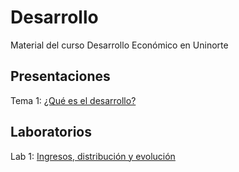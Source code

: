 # Desarrollo
Material del curso Desarrollo Económico en Uninorte

## Presentaciones

Tema 1: [¿Qué es el desarrollo?](https://uninorte-my.sharepoint.com/:b:/g/personal/andresmv_uninorte_edu_co/EXbdDC-FxnxMnpAg3rUXtY4BKHJBxUt3M0mpwuSLcGF0oQ?e=wzjVsp)

## Laboratorios

Lab 1: [Ingresos, distribución y evolución](https://uninorte-my.sharepoint.com/:b:/g/personal/andresmv_uninorte_edu_co/EcDz2tzTTlFFuwjn_jiNG8cB3Exkmyv9GtsVFa83OIczng?e=6ymqLE)
